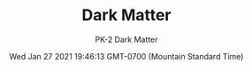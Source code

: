 ---
category: "wall-covering"
date: Wed Jan 27 2021 19:46:13 GMT-0700 (Mountain Standard Time)
description: "null"
designer: "Paula Kovarik"
href: "https://www.areaenvironments.com/paula-kovarik"
image_primary: "./img/PK+DarkMatter+Art.jpg"
image_secondary: "./img/PK+Dark+Matter+Interior+WEB.jpg"
image_thumb: "./img/Paula+Kovarik.png"
manufacturer: "Area Environments"
slug: "/manufacturers/area-environments/wall-covering/dark-matter"
slug_destination: area-environments,
subtitle: "PK-2 Dark Matter"
tags:
  - "area-environments"
  - "wall-covering"
title: "Dark Matter"
---